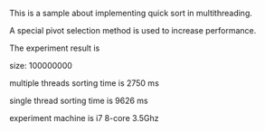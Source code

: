 This is a sample about implementing quick sort in multithreading.

A special pivot selection method is used to increase performance.

The experiment result is 

size: 100000000

multiple threads sorting time is 2750 ms

single thread sorting time is 9626 ms

experiment machine is i7 8-core 3.5Ghz